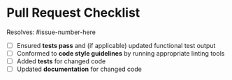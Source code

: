 # Pull Request Checklist

Resolves: #issue-number-here <!-- Only if related issue *already* exists — otherwise remove this line -->

<!-- This is just a reminder about the most common mistakes. Please make sure that you tick all *appropriate* boxes. Also, please read our [contribution guide](https://docs.getpelican.com/en/latest/contribute.html#contributing-code) at least once — it will save you unnecessary review cycles! -->

- [ ] Ensured **tests pass** and (if applicable) updated functional test output
- [ ] Conformed to **code style guidelines** by running appropriate linting tools
- [ ] Added **tests** for changed code
- [ ] Updated **documentation** for changed code

<!-- If you have *any* questions to *any* of the points above, just **submit and ask**! This checklist is here to *help* you, not to deter you from contributing! -->
